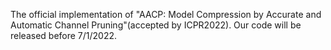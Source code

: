 The official implementation of "AACP: Model Compression by Accurate and Automatic Channel Pruning"(accepted by ICPR2022).
Our code will be released before 7/1/2022.
